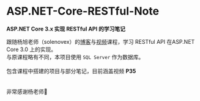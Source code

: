 # ASP.NET-Core-RESTful-Note

__ASP.NET Core 3.x 实现 RESTful API 的学习笔记__

跟随杨旭老师（solenovex）的[博客](https://www.cnblogs.com/cgzl/p/11814971.html)与[视频](https://www.bilibili.com/video/av77957694?from=search&seid=17664776753878261104)课程，学习 RESTful API 在ASP.NET Core 3.0 上的实现。
<br>
与原课程略有不同，本项目使用 `SQL Server` 作为数据库。
<br><br>
包含课程中搭建的项目与部分笔记，目前涵盖视频 **P35**
<br><br><br>
非常感谢杨老师🤗

